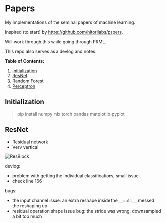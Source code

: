 # Papers
My implementations of the seminal papers of machine learning.

Inspired (to start) by https://github.com/hitorilabs/papers.

Will work through this while going through PRML.

This repo also serves as a devlog and notes.

**Table of Contents:**
1. [Initialization](#initialization) 
2. [ResNet](#resnet)
3. [Random Forest](#random-forest)
4. [Perceptron](#perceptron)

## Initialization
> pip install numpy mlx torch pandas matplotlib-pyplot 


## ResNet
* Residual network
* Very vertical

![ResBlock](resblock.png)

devlog:
* problem with getting the individual classifications, small issue
* check line 166

bugs:
* the input channel issue: an extra reshape inside the ``__call__`` messed the reshaping up
* residual operation shape issue bug: the stride was wrong, downsampled a bit too much
